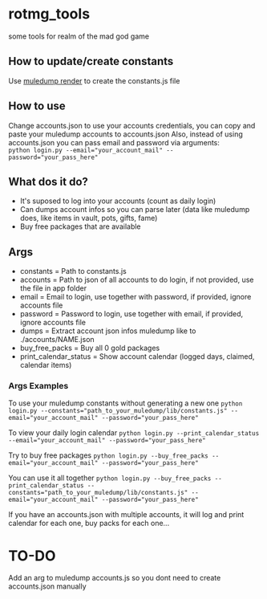 # rotmg_tools

some tools for realm of the mad god game

## How to update/create constants

Use [muledump render](https://github.com/BR-/muledump-render) to create the constants.js file

## How to use

Change accounts.json to use your accounts credentials, you can copy and paste your muledump accounts to accounts.json
Also, instead of using accounts.json you can pass email and password via arguments: <br>
`python login.py --email="your_account_mail" --password="your_pass_here"`

## What dos it do?

* It's suposed to log into your accounts (count as daily login)
* Can dumps account infos so you can parse later (data like muledump does, like items in vault, pots, gifts, fame)
* Buy free packages that are available

## Args
* constants = Path to constants.js
* accounts = Path to json of all accounts to do login, if not provided, use the file in app folder
* email = Email to login, use together with password, if provided, ignore accounts file
* password = Password to login, use together with email, if provided, ignore accounts file
* dumps = Extract account json infos muledump like to ./accounts/NAME.json
* buy_free_packs = Buy all 0 gold packages
* print_calendar_status = Show account calendar (logged days, claimed, calendar items)

### Args Examples

To use your muledump constants without generating a new one
`python login.py --constants="path_to_your_muledump/lib/constants.js" --email="your_account_mail" --password="your_pass_here"`

To view your daily login calendar
`python login.py --print_calendar_status --email="your_account_mail" --password="your_pass_here"`

Try to buy free packages
`python login.py --buy_free_packs --email="your_account_mail" --password="your_pass_here"`

You can use it all together
`python login.py --buy_free_packs --print_calendar_status --constants="path_to_your_muledump/lib/constants.js" --email="your_account_mail" --password="your_pass_here"`

If you have an accounts.json with multiple accounts, it will log and print calendar for each one, buy packs for each one...

# TO-DO

Add an arg to muledump accounts.js so you dont need to create accounts.json manually

